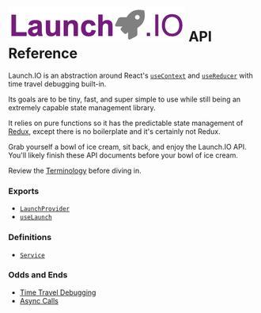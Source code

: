 # ![Launch.IO Logo](../../logo/logo-small.png) API Reference

Launch.IO is an abstraction around React's [`useContext`](https://reactjs.org/docs/hooks-reference.html#usecontext) and [`useReducer`](https://reactjs.org/docs/hooks-reference.html#usereducer) with time travel debugging built-in.

Its goals are to be tiny, fast, and super simple to use while still being an extremely capable state management library.

It relies on pure functions so it has the predictable state management of [Redux](https://github.com/reduxjs/redux), except there is no boilerplate and it's certainly not Redux.

Grab yourself a bowl of ice cream, sit back, and enjoy the Launch.IO API. You'll likely finish these API documents before your bowl of ice cream.

Review the [Terminology](./terminology.md) before diving in.

### Exports

- [`LaunchProvider`](./launchProvider.md)
- [`useLaunch`](./useLaunch.md)

### Definitions

- [`Service`](./service.md)

### Odds and Ends

- [Time Travel Debugging](./timeTravelDebugging.md)
- [Async Calls](./asyncExample.md)
